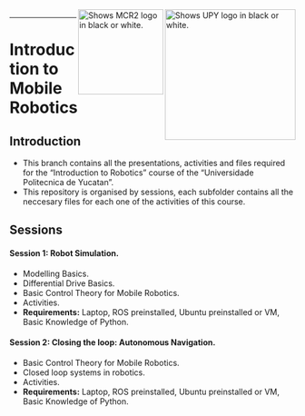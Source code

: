 <picture>
  <source media="(prefers-color-scheme: dark)" srcset="https://github.com/ManchesterRoboticsLtd/Introduction_to_Robotics_UPY/blob/main/Misc/Logos/UPY_Logo.png">
  <source media="(prefers-color-scheme: light)" srcset="https://github.com/ManchesterRoboticsLtd/Introduction_to_Robotics_UPY/blob/main/Misc/Logos/UPY_Logo.png">
  <img alt="Shows UPY logo in black or white." width="230" align="right">
</picture>

<picture>
  <source media="(prefers-color-scheme: dark)" srcset="https://github.com/ManchesterRoboticsLtd/Introduction_to_Robotics_UPY/blob/main/Misc/Logos/MCR2_Logo_White.png">
  <source media="(prefers-color-scheme: light)" srcset="https://github.com/ManchesterRoboticsLtd/Introduction_to_Robotics_UPY/blob/main/Misc/Logos/MCR2_Logo_Black.png">
  <img alt="Shows MCR2 logo in black or white." width="150" align="right">
</picture>

---
# Introduction to Mobile Robotics

  ## Introduction
   * This branch contains all the presentations, activities and files required for the “Introduction to Robotics” course of the “Universidade Politecnica de Yucatan”.
   * This repository is organised by sessions, each subfolder contains all the neccesary files for each one of the activities of this course.

## Sessions

#### Session 1: Robot Simulation.
  * Modelling Basics.
  * Differential Drive Basics.
  * Basic Control Theory for Mobile Robotics.
  * Activities.
  * **Requirements:** Laptop, ROS preinstalled, Ubuntu preinstalled or VM, Basic Knowledge of Python.

#### Session 2: Closing the loop: Autonomous Navigation.
  * Basic Control Theory for Mobile Robotics.
  * Closed loop systems in robotics.
  * Activities.
  * **Requirements:** Laptop, ROS preinstalled, Ubuntu preinstalled or VM, Basic Knowledge of Python.
